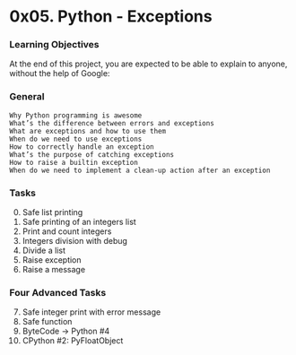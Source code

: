 # 0x05. Python - Exceptions


### Learning Objectives

At the end of this project, you are expected to be able to explain to anyone, without the help of Google:

### General

    Why Python programming is awesome
    What’s the difference between errors and exceptions
    What are exceptions and how to use them
    When do we need to use exceptions
    How to correctly handle an exception
    What’s the purpose of catching exceptions
    How to raise a builtin exception
    When do we need to implement a clean-up action after an exception



### Tasks
0. Safe list printing 
1. Safe printing of an integers list 
2. Print and count integers 
3. Integers division with debug 
4. Divide a list 
5. Raise exception 
6. Raise a message 


###   Four Advanced Tasks
7. Safe integer print with error message 
8. Safe function 
9. ByteCode -> Python #4 
10. CPython #2: PyFloatObject 

